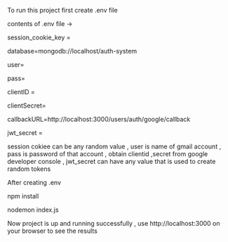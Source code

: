 To run this project first create .env file

contents of .env file ->

session_cookie_key = 

database=mongodb://localhost/auth-system

user=  

pass=

clientID = 

clientSecret=

callbackURL=http://localhost:3000/users/auth/google/callback

jwt_secret =

session cokiee can be any random value , user is name of gmail account , pass is password of that account , obtain clientid ,secret from google developer console , jwt_secret can have any value that is used to create random tokens

After creating .env

npm install 

nodemon index.js

Now project is up and running successfully , use http://localhost:3000 on your browser to see the results
